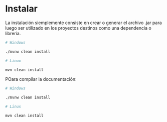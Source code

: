 # Instalar 

La instalación siemplemente consiste en crear o generar el archivo .jar para luego ser utilizado en los proyectos destinos como una dependencia o librería. 

```bash
# Windows

./mvnw clean install

# Linux

mvn clean install
```

POara compilar la documentación: 

```bash
# Windows 

./mvnw clean install

# Linux 

mvn clean install
```